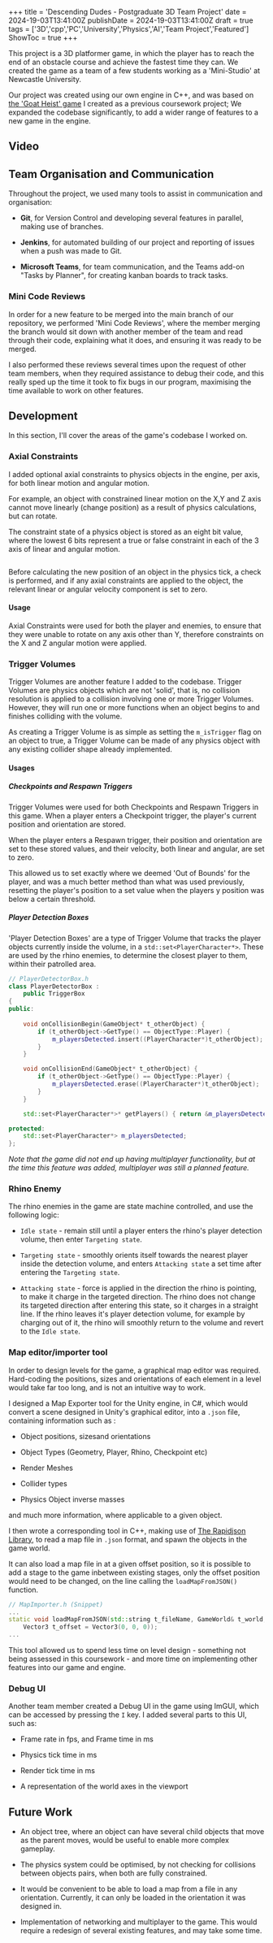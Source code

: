 +++
title = 'Descending Dudes - Postgraduate 3D Team Project'
date = 2024-19-03T13:41:00Z
publishDate =  2024-19-03T13:41:00Z
draft = true
tags = ['3D','cpp','PC','University','Physics','AI','Team Project','Featured']
ShowToc = true
+++

This project is a 3D platformer game, in which the player has to reach the end of an obstacle course and achieve the fastest time they can. We created the game as a team of a few students working as a 'Mini-Studio' at Newcastle University.

Our project was created using our own engine in C++, and was based on [the 'Goat Heist' game](https://charliehart.dev/3d/goat-game-en/) I created as a previous coursework project; We expanded the codebase significantly, to add a wider range of features to a new game in the engine.

## Video

## Team Organisation and Communication

Throughout the project, we used many tools to assist in communication and organisation:

- **Git**, for Version Control and developing several features in parallel, making use of branches.

- **Jenkins**, for automated building of our project and reporting of issues when a push was made to Git.

- **Microsoft Teams**, for team communication, and the Teams add-on "Tasks by Planner", for creating kanban boards to track tasks.

### Mini Code Reviews

In order for a new feature to be merged into the main branch of our repository, we performed 'Mini Code Reviews', where the member merging the branch would sit down with another member of the team and read through their code, explaining what it does, and ensuring it was ready to be merged.

I also performed these reviews several times upon the request of other team members, when they required assistance to debug their code, and this really sped up the time it took to fix bugs in our program, maximising the time available to work on other features.

## Development

In this section, I'll cover the areas of the game's codebase I worked on.

### Axial Constraints

I added optional axial constraints to physics objects in the engine, per axis, for both linear motion and angular motion. 

For example, an object with constrained linear motion on the  X,Y and Z axis cannot move linearly (change position) as a result of physics calculations, but can rotate.

The constraint state of a physics object is stored as an eight bit value, where the lowest 6 bits represent a true or false constraint in each of the 3 axis of linear and angular motion.

<img title="" src="https://i.imgur.com/SQiGWR0.png" alt="">

Before calculating the new position of an object in the physics tick, a check is performed, and if any axial constraints are applied to the object, the relevant linear or angular velocity component is set to zero.

#### Usage

Axial Constraints were used for both the player and enemies, to ensure that they were unable to rotate on any axis other than Y, therefore constraints on the X and Z angular motion were applied.

### Trigger Volumes

Trigger Volumes are another feature I added to the codebase. Trigger Volumes are physics objects which are not 'solid', that is, no collision resolution is applied to a collision involving one or more Trigger Volumes. However, they will run one or more functions when an object begins to and finishes colliding with the volume.

As creating a Trigger Volume is as simple as setting the `m_isTrigger` flag on an object to true, a Trigger Volume can be made of any physics object with any existing collider shape already implemented.

#### Usages

##### Checkpoints and Respawn Triggers

Trigger Volumes were used for both Checkpoints and Respawn Triggers in this game. When a player enters a Checkpoint trigger, the player's current position and orientation are stored. 

When the player enters a Respawn trigger, their position and orientation are set to these stored values, and their velocity, both linear and angular, are set to zero.

This allowed us to set exactly where we deemed 'Out of Bounds' for the player, and was a much better method than what was used previously, resetting the player's position to a set value when the players y position was below a certain threshold. 

##### Player Detection Boxes

'Player Detection Boxes' are a type of Trigger Volume that tracks the player objects currently inside the volume, in a `std::set<PlayerCharacter*>`. These are used by the rhino enemies, to determine the closest player to them, within their patrolled area.

```cpp
// PlayerDetectorBox.h
class PlayerDetectorBox :
	public TriggerBox
{
public:
    
	void onCollisionBegin(GameObject* t_otherObject) {
		if (t_otherObject->GetType() == ObjectType::Player) {
			m_playersDetected.insert((PlayerCharacter*)t_otherObject);
		}
	}

	void onCollisionEnd(GameObject* t_otherObject) {
		if (t_otherObject->GetType() == ObjectType::Player) {
			m_playersDetected.erase((PlayerCharacter*)t_otherObject);
		}
	}

	std::set<PlayerCharacter*>* getPlayers() { return &m_playersDetected; }

protected:
	std::set<PlayerCharacter*> m_playersDetected;
};
```

*Note that the game did not end up having multiplayer functionality, but at the time this feature was added, multiplayer was still a planned feature.*

### Rhino Enemy

The rhino enemies in the game are state machine controlled, and use the following logic:

- `Idle state` - remain still until a player enters the rhino's player detection volume, then enter `Targeting state`.

- `Targeting state` - smoothly orients itself towards the nearest player inside the detection volume, and enters `Attacking state` a set time after entering the `Targeting state`.

- `Attacking state` - force is applied in the direction the rhino is pointing, to make it charge in the targeted direction. The rhino does not change its targeted direction after entering this state, so it charges in a straight line. If the rhino leaves it's player detection volume, for example by charging out of it, the rhino will smoothly return to the volume and revert to the `Idle state`.

### Map editor/importer tool

In order to design levels for the game, a graphical map editor was required. Hard-coding the positions, sizes and orientations of each element in a level would take far too long, and is not an intuitive way to work.

I designed a Map Exporter tool for the Unity engine, in C#, which would convert a scene designed in Unity's graphical editor, into a `.json` file, containing information such as :

- Object positions, sizesand  orientations

- Object Types (Geometry, Player, Rhino, Checkpoint etc)

- Render Meshes

- Collider types

- Physics Object inverse masses

and much more information, where applicable to a given object.

I then wrote a corresponding tool in C++, making use of [The Rapidjson Library](https://rapidjson.org/), to read a map file in `.json` format, and spawn the objects in the game world. 

It can also load a map file in at a given offset position, so it is possible to add a stage to the game inbetween existing stages, only the offset position would need to be changed, on the line calling the `loadMapFromJSON()` function.

```cpp
// MapImporter.h (Snippet)
...
static void loadMapFromJSON(std::string t_fileName, GameWorld& t_world,
    Vector3 t_offset = Vector3(0, 0, 0));
...
```

This tool allowed us to spend less time on level design - something not being assessed in this coursework - and more time on implementing other features into our game and engine.

### Debug UI

Another team member created a Debug UI in the game using ImGUI, which can be accessed by pressing the `I` key. I added several parts to this UI, such as:

- Frame rate in fps, and Frame time in ms

- Physics tick time in ms

- Render tick time in ms

- A representation of the world axes in the viewport

## Future Work

- An object tree, where an object can have several child objects that move as the parent moves, would be useful to enable more complex gameplay.

- The physics system could be optimised, by not checking for collisions between objects pairs, when both are fully constrained.

- It would be convenient to be able to load a map from a file in any orientation. Currently, it can only be loaded in the orientation it was designed in.

- Implementation of networking and multiplayer to the game. This would require a redesign of several existing features, and may take some time.

### 
